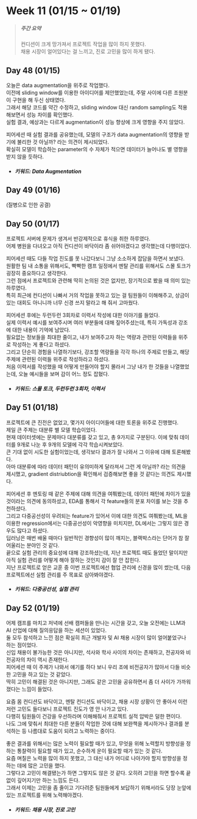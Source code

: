 Week 11 (01/15 ~ 01/19)
===
>  ##### 주간 요약
>  컨디션이 크게 망가져서 프로젝트 작업을 많이 하지 못했다.  
>  채용 시장이 얼어있다는 걸 느끼고, 진로 고민을 많이 하게 됐다.  

Day 48 (01/15)
---
오늘은 data augmentation을 위주로 작업했다.  
이전에 sliding window를 이용한 아이디어를 제안했었는데, 주말 사이에 다른 조원분이 구현을 해 두신 상태였다.  
그래서 해당 코드를 약간 수정하고, sliding window 대신 random sampling도 적용해보면서 성능 차이를 확인했다.  
실험 결과, 예상과는 다르게 augmentation이 성능 향상에 크게 영향을 주지 않았다.  

피어세션 때 실험 결과를 공유했는데, 모델의 구조가 data augmentation의 영향을 받기에 불리한 것 아닐까? 라는 의견이 제시되었다.  
확실히 모델이 학습하는 parameter의 수 자체가 적으면 데이터가 늘어나도 별 영향을 받지 않을 듯하다.  

+ ##### 키워드: Data Augmentation

Day 49 (01/16)
---
(질병으로 인한 공결)

Day 50 (01/17)
---
프로젝트 서버에 문제가 생겨서 반강제적으로 휴식을 취한 하루였다.  
어제 병원을 다녀오고 아직 컨디션이 바닥이라 좀 쉬어야겠다고 생각했는데 다행이었다.  

피어세션 때도 다들 작업 진도를 못 나갔다보니 그냥 소소하게 잡담을 하면서 보냈다.  
원활한 팀 내 소통을 위해서도, 빡빡한 캠프 일정에서 멘탈 관리를 위해서도 스몰 토크가 굉장히 중요하다고 생각한다.  
그런 점에서 프로젝트와 관련해 딱히 논의된 것은 없지만, 장기적으로 봤을 때 의미 있는 하루였다.  
특히 최근에 컨디션이 나빠서 거의 작업을 못하고 있는 걸 팀원들이 이해해주고, 상금이 있는 대회도 아니니까 너무 신경 쓰지 말라고 해 줘서 고마웠다.  

피어세션 후에는 두런두런 3회차로 이력서 작성에 대한 이야기를 들었다.  
실제 이력서 예시를 보여주시며 여러 부분들에 대해 짚어주셨는데, 특히 가독성과 강조에 대한 내용이 기억에 남았다.  
필요없는 정보들을 최대한 줄이고, 내가 보여주고자 하는 역량과 관련된 이력들을 위주로 작성하는 게 좋다고 하셨다.  
그리고 단순히 경험을 나열하기보다, 강조할 역량들을 각각 하나의 주제로 만들고, 해당 주제에 관련된 이력들 위주로 작성하라고 하셨다.  
처음 이력서를 작성했을 때 어떻게 만들어야 할지 몰라서 그냥 내가 한 것들을 나열했었는데, 오늘 예시들을 보며 감이 어느 정도 잡혔다.  

+ ##### 키워드: 스몰 토크, 두런두런 3회차, 이력서

Day 51 (01/18)
---
프로젝트에 큰 진전은 없었고, 몇가지 아이디어들에 대한 토론을 위주로 진행했다.  
제일 큰 주제는 대분류 별 모델 학습이었다.  
현재 데이터셋에는 문제마다 대분류를 갖고 있고, 총 9가지로 구분된다. 이에 맞춰 데이터를 9개로 나눈 후 9개의 모델에 각각 학습시켜보았다.  
큰 기대 없이 시도한 실험이었는데, 생각보다 결과가 잘 나와서 그 이유에 대해 토론해봤다.  
아마 대분류에 따라 데이터 패턴이 유의미하게 달라져서 그런 게 아닐까? 라는 의견을 제시했고, gradient distriubtion을 확인해서 검증해보면 좋을 것 같다는 의견도 제시했다.  

피어세션 후 멘토링 때 같은 주제에 대해 의견을 여쭤봤는데, 데이터 패턴에 차이가 있을 것이라는 의견에 동의하셨고, EDA를 통해서 각 feature들의 분포 차이를 보는 것을 추천하셨다.  
그리고 다중공선성이 우려되는 feature가 있어서 이에 대한 의견도 여쭤봤는데, ML을 이용한 regression에서는 다중공선성이 악영향을 미치지만, DL에서는 그렇지 않은 경우도 많다고 하셨다.  
딥러닝은 매번 배울 때마다 일반적인 경향성이 많이 깨지는, 블랙박스라는 단어가 참 잘 어울리는 분야인 것 같다.  
끝으로 실험 관리의 중요성에 대해 강조하셨는데, 지난 프로젝트 때도 들었던 말이지만 아직 실험 관리를 어떻게 해야 잘하는 것인지 감이 잘 안 잡힌다.  
지난 프로젝트로 얻은 교훈 중 이번 프로젝트에선 협업 관리에 신경을 많이 썼는데, 다음 프로젝트에선 실험 관리를 주 목표로 삼아봐야겠다.  

+ ##### 키워드: 다중공선성, 실험 관리

Day 52 (01/19)
---
어제 캠프를 마치고 저녁에 선배 캠퍼들을 만나는 시간을 갖고, 오늘 오전에는 LLM과 AI 산업에 대해 질의응답을 하는 세션이 있었다.  
둘 모두 참석하고 느낀 점은 확실히 최근 개발자 및 AI 채용 시장이 많이 얼어붙었구나 하는 점이었다.  
신입 채용이 불가능한 것은 아니지만, 석사와 학사 사이의 차이는 존재하고, 전공자와 비전공자의 차이 역시 존재한다.  
피어세션 때 이 주제가 나와서 얘기를 하다 보니 우리 조에 비전공자가 많아서 다들 비슷한 고민을 하고 있는 것 같았다.  
딱히 고민이 해결된 것은 아니지만, 그래도 같은 고민을 공유하면서 좀 더 사이가 가까워졌다는 느낌이 들었다.  

요즘 몸 컨디션도 바닥이고, 멘탈 컨디션도 바닥이고, 채용 시장 상황이 안 좋아서 이런저런 고민도 들다보니 프로젝트 진도가 영 안 나가고 있다.  
다행히 팀원들이 건강을 우선하라며 이해해줘서 프로젝트 실적 압박은 덜한 편이다.  
나도 그에 맞춰서 최대한 다른 분들이 작업한 것에 대해 보완책을 제시하거나 결과를 분석하는 등 나름대로 도움이 되려고 노력하는 중이다.  

좋은 결과를 위해서는 많은 노력이 필요할 때가 있고, 무엇을 위해 노력할지 방향성을 정하는 통찰력이 필요할 때가 있고, 순수하게 운이 필요할 때가 있는 것 같다.  
요즘 며칠은 노력을 많이 하지 못했고, 그 대신 내가 어디로 나아가야 할지 방향성을 정하는 데에 많은 고민을 했다.  
그렇다고 고민이 해결됐는가 하면 그렇지도 않은 것 같다. 오히려 고민을 하면 할수록 끝없이 깊어지기만 하는 느낌도 든다.  
그래서 이제는 고민을 좀 줄이고 기다려준 팀원들에게 보답하기 위해서라도 당장 눈앞에 있는 프로젝트를 위해 노력해야겠다.  

+ ##### 키워드: 채용 시장, 진로 고민
